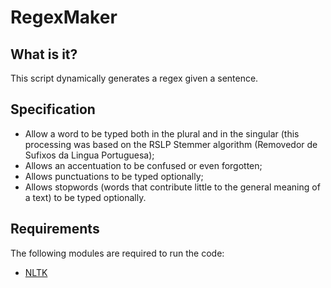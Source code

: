 # RegexMaker
What is it?
------------
This script dynamically generates a regex given a sentence.

Specification
------------
* Allow a word to be typed both in the plural and in the singular (this processing was based on the RSLP Stemmer algorithm (Removedor de Sufixos da Lingua Portuguesa);
* Allows an accentuation to be confused or even forgotten;
* Allows punctuations to be typed optionally;
* Allows stopwords (words that contribute little to the general meaning of a text) to be typed optionally.

Requirements
------------
The following modules are required to run the code:
* [NLTK](https://www.nltk.org/)
